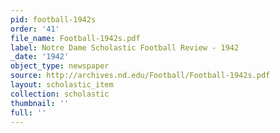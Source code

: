 ```yaml
---
pid: football-1942s
order: '41'
file_name: Football-1942s.pdf
label: Notre Dame Scholastic Football Review - 1942
_date: '1942'
object_type: newspaper
source: http://archives.nd.edu/Football/Football-1942s.pdf
layout: scholastic_item
collection: scholastic
thumbnail: ''
full: ''
---
```

